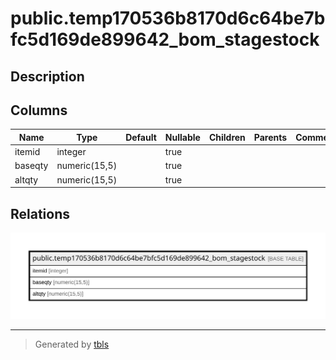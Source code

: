 # public.temp170536b8170d6c64be7bfc5d169de899642_bom_stagestock

## Description

## Columns

| Name | Type | Default | Nullable | Children | Parents | Comment |
| ---- | ---- | ------- | -------- | -------- | ------- | ------- |
| itemid | integer |  | true |  |  |  |
| baseqty | numeric(15,5) |  | true |  |  |  |
| altqty | numeric(15,5) |  | true |  |  |  |

## Relations

![er](public.temp170536b8170d6c64be7bfc5d169de899642_bom_stagestock.svg)

---

> Generated by [tbls](https://github.com/k1LoW/tbls)
